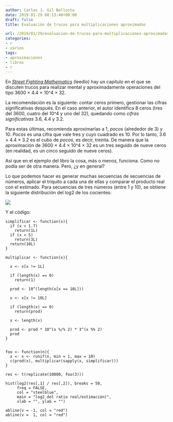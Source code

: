 ```yaml
---
author: Carlos J. Gil Bellosta
date: 2019-01-29 08:13:40+00:00
draft: false
title: Evaluación de trucos para multiplicaciones aproximadas

url: /2019/01/29/evaluacion-de-trucos-para-multiplicaciones-aproximadas/
categories:
- r
- varios
tags:
- aproximaciones
- libros
- r
---
```


En [_Street Fighting Mathematics_](https://mitpress.mit.edu/books/street-fighting-mathematics) (leedlo) hay un capítulo en el que se discuten trucos para realizar mental y aproximadamente operaciones del tipo 3600 × 4.4 × 10^4 × 32.




La recomendación es la siguiente: contar ceros primero, gestionar las cifras significativas después. En el caso anterior, el autor identifica 8 ceros (tres del 3600, cuatro del 10^4 y uno del 32), quedando como _cifras significativas_ 3.6, 4.4 y 3.2.




Para estas últimas, recomienda aproximarlas a 1, _pocos_ (alrededor de 3) y 10. _Pocos_ es una cifra que vale tres y cuyo cuadrado es 10. Por lo tanto, 3.6 × 4.4 × 3.2 es el cubo de _pocos_, es decir, treinta. De manera que la aproximación de 3600 × 4.4 × 10^4 × 32 es un tres seguido de nueve ceros (en realidad, es un cinco seguido de nueve ceros).




Así que en el ejemplo del libro la cosa, más o menos, funciona. Como no podía ser de otra manera. Pero, ¿y en general?




Lo que podemos hacer es generar muchas secuencias de secuencias de números, aplicar el triquito a cada una de ellas y comparar el producto real con el estimado. Para secuencias de tres números (entre 1 y 10), se obtiene la siguiente distribución del log2 de los cocientes:






![](/wp-uploads/2019/01/estimation_error.png)








Y el código:






    simplificar <- function(x){
      if (x < 1.7)
        return(1L)
      if (x < 5)
        return(3L)
      return(10L)
    }

    multiplicar <- function(x){

      x <- x[x != 1L]

      if (length(x) == 0)
        return(1)

      prod <- 10^(length(x[x == 10L]))

      x <- x[x != 10L]

      if (length(x) == 0)
        return(prod)

      x <- length(x)

      prod <- prod * 10^(x %/% 2) * 3^(x %% 2)
      prod
    }


    foo <- function(n){
      x <- x <- runif(n, min = 1, max = 10)
      c(prod(x), multiplicar(sapply(x, simplificar)))
    }

    res <- t(replicate(10000, foo(3)))

    hist(log2(res[,1] / res[,2]), breaks = 50,
         freq = FALSE,
         col = "steelblue",
         main = "log2 del ratio real/estimación)",
         xlab = "", ylab = "")

    abline(v = -1, col = "red")
    abline(v =  1, col = "red")


